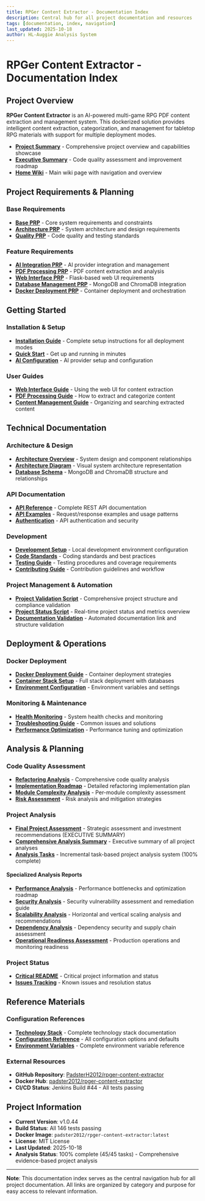 ```yaml
---
title: RPGer Content Extractor - Documentation Index
description: Central hub for all project documentation and resources
tags: [documentation, index, navigation]
last_updated: 2025-10-18
author: HL-Auggie Analysis System
---
```


# RPGer Content Extractor - Documentation Index

## Project Overview

**RPGer Content Extractor** is an AI-powered multi-game RPG PDF content extraction and management system. This dockerized solution provides intelligent content extraction, categorization, and management for tabletop RPG materials with support for multiple deployment modes.

- **[Project Summary](../summary.md)** - Comprehensive project overview and capabilities showcase
- **[Executive Summary](EXECUTIVE_SUMMARY.md)** - Code quality assessment and improvement roadmap
- **[Home Wiki](Home.md)** - Main wiki page with navigation and overview

## Project Requirements & Planning

### Base Requirements
- **[Base PRP](prp/base/base-requirements.md)** - Core system requirements and constraints
- **[Architecture PRP](prp/base/architecture-requirements.md)** - System architecture and design requirements
- **[Quality PRP](prp/base/quality-requirements.md)** - Code quality and testing standards

### Feature Requirements
- **[AI Integration PRP](prp/features/ai-integration.md)** - AI provider integration and management
- **[PDF Processing PRP](prp/features/pdf-processing.md)** - PDF content extraction and analysis
- **[Web Interface PRP](prp/features/web-interface.md)** - Flask-based web UI requirements
- **[Database Management PRP](prp/features/database-management.md)** - MongoDB and ChromaDB integration
- **[Docker Deployment PRP](prp/features/docker-deployment.md)** - Container deployment and orchestration

## Getting Started

### Installation & Setup
- **[Installation Guide](Installation-Guide.md)** - Complete setup instructions for all deployment modes
- **[Quick Start](Quick-Start.md)** - Get up and running in minutes
- **[AI Configuration](AI_CONFIGURATION.md)** - AI provider setup and configuration

### User Guides
- **[Web Interface Guide](user-guides/web-interface-guide.md)** - Using the web UI for content extraction
- **[PDF Processing Guide](user-guides/pdf-processing-guide.md)** - How to extract and categorize content
- **[Content Management Guide](user-guides/content-management-guide.md)** - Organizing and searching extracted content

## Technical Documentation

### Architecture & Design
- **[Architecture Overview](architecture/architecture-overview.md)** - System design and component relationships
- **[Architecture Diagram](architecture-diagram.md)** - Visual system architecture representation
- **[Database Schema](architecture/database-schema.md)** - MongoDB and ChromaDB structure and relationships

### API Documentation
- **[API Reference](api/api-reference.md)** - Complete REST API documentation
- **[API Examples](api/api-examples.md)** - Request/response examples and usage patterns
- **[Authentication](api/authentication.md)** - API authentication and security

### Development
- **[Development Setup](development/development-setup.md)** - Local development environment configuration
- **[Code Standards](development/code-standards.md)** - Coding standards and best practices
- **[Testing Guide](development/testing-guide.md)** - Testing procedures and coverage requirements
- **[Contributing Guide](development/contributing-guide.md)** - Contribution guidelines and workflow

### Project Management & Automation
- **[Project Validation Script](../scripts/validate-project.sh)** - Comprehensive project structure and compliance validation
- **[Project Status Script](../scripts/project-status.sh)** - Real-time project status and metrics overview
- **[Documentation Validation](validate-documentation.py)** - Automated documentation link and structure validation

## Deployment & Operations

### Docker Deployment
- **[Docker Deployment Guide](deployment/docker-deployment-guide.md)** - Container deployment strategies
- **[Container Stack Setup](deployment/container-stack-setup.md)** - Full stack deployment with databases
- **[Environment Configuration](deployment/environment-configuration.md)** - Environment variables and settings

### Monitoring & Maintenance
- **[Health Monitoring](operations/health-monitoring.md)** - System health checks and monitoring
- **[Troubleshooting Guide](operations/troubleshooting-guide.md)** - Common issues and solutions
- **[Performance Optimization](operations/performance-optimization.md)** - Performance tuning and optimization

## Analysis & Planning

### Code Quality Assessment
- **[Refactoring Analysis](REFACTORING_ANALYSIS.md)** - Comprehensive code quality analysis
- **[Implementation Roadmap](IMPLEMENTATION_ROADMAP.md)** - Detailed refactoring implementation plan
- **[Module Complexity Analysis](MODULE_COMPLEXITY_ANALYSIS.md)** - Per-module complexity assessment
- **[Risk Assessment](RISK_ASSESSMENT.md)** - Risk analysis and mitigation strategies

### Project Analysis
- **[Final Project Assessment](analysis/final-project-assessment.md)** - Strategic assessment and investment recommendations (EXECUTIVE SUMMARY)
- **[Comprehensive Analysis Summary](analysis/comprehensive-analysis-summary.md)** - Executive summary of all project analyses
- **[Analysis Tasks](tasks/analysis_tasks.md)** - Incremental task-based project analysis system (100% complete)

#### Specialized Analysis Reports
- **[Performance Analysis](analysis/performance-analysis.md)** - Performance bottlenecks and optimization roadmap
- **[Security Analysis](analysis/security-analysis.md)** - Security vulnerability assessment and remediation guide
- **[Scalability Analysis](analysis/scalability-analysis.md)** - Horizontal and vertical scaling analysis and recommendations
- **[Dependency Analysis](analysis/dependency-analysis.md)** - Dependency security and supply chain assessment
- **[Operational Readiness Assessment](analysis/operational-readiness-assessment.md)** - Production operations and monitoring readiness

### Project Status
- **[Critical README](CRITICAL_README.md)** - Critical project information and status
- **[Issues Tracking](../issues.md)** - Known issues and resolution status

## Reference Materials

### Configuration References
- **[Technology Stack](reference/technology-stack.md)** - Complete technology stack documentation
- **[Configuration Reference](reference/configuration-reference.md)** - All configuration options and defaults
- **[Environment Variables](reference/environment-variables.md)** - Complete environment variable reference

### External Resources
- **GitHub Repository**: [PadsterH2012/rpger-content-extractor](https://github.com/PadsterH2012/rpger-content-extractor)
- **Docker Hub**: [padster2012/rpger-content-extractor](https://hub.docker.com/r/padster2012/rpger-content-extractor)
- **CI/CD Status**: Jenkins Build #44 - All tests passing

## Project Information

- **Current Version**: v1.0.44
- **Build Status**: All 146 tests passing
- **Docker Image**: `padster2012/rpger-content-extractor:latest`
- **License**: MIT License
- **Last Updated**: 2025-10-18
- **Analysis Status**: 100% complete (45/45 tasks) - Comprehensive evidence-based project analysis

---

**Note**: This documentation index serves as the central navigation hub for all project documentation. All links are organized by category and purpose for easy access to relevant information.
